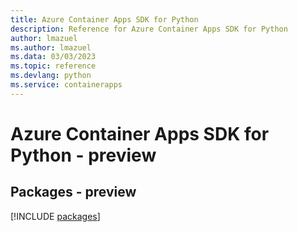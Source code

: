 ```yaml
---
title: Azure Container Apps SDK for Python
description: Reference for Azure Container Apps SDK for Python
author: lmazuel
ms.author: lmazuel
ms.data: 03/03/2023
ms.topic: reference
ms.devlang: python
ms.service: containerapps
---
```

# Azure Container Apps SDK for Python - preview
## Packages - preview
[!INCLUDE [packages](container-apps-index.md)]